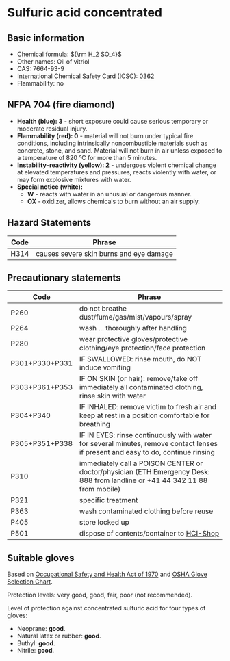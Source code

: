 # Sulfuric acid concentrated

## Basic information

- Chemical formula: ${\rm H_2 SO_4}$
- Other names: Oil of vitriol
- CAS: 7664-93-9
- International Chemical Safety Card (ICSC): [0362](https://inchem.org/documents/icsc/icsc/eics0362.htm)
- Flammability: no

## NFPA 704 (fire diamond)

- **Health (blue): 3** - short exposure could cause serious temporary or moderate residual injury.
- **Flammability (red): 0** - material will not burn under typical fire conditions, including intrinsically noncombustible materials such as concrete, stone, and sand. Material will not burn in air unless exposed to a temperature of 820 °C for more than 5 minutes.
- **Instability–reactivity (yellow): 2** - undergoes violent chemical change at elevated temperatures and pressures, reacts violently with water, or may form explosive mixtures with water. 
- **Special notice (white):**
	- **W** - reacts with water in an unusual or dangerous manner.
	- **OX** - oxidizer, allows chemicals to burn without an air supply.

## Hazard Statements

| Code | Phrase                                  |
| ---- | --------------------------------------- |
| H314 | causes severe skin burns and eye damage |

## Precautionary statements

| Code           | Phrase                                                                                                                           |
| -------------- | -------------------------------------------------------------------------------------------------------------------------------- |
| P260           | do not breathe dust/fume/gas/mist/vapours/spray                                                                                  |
| P264           | wash ... thoroughly after handling                                                                                               |
| P280           | wear protective gloves/protective clothing/eye protection/face protection                                                        |
| P301+P330+P331 | IF SWALLOWED: rinse mouth, do NOT induce vomiting                                                                                |
| P303+P361+P353 | IF ON SKIN (or hair): remove/take off immediately all contaminated clothing, rinse skin with water                               |
| P304+P340      | IF INHALED: remove victim to fresh air and keep at rest in a position comfortable for breathing                                  |
| P305+P351+P338 | IF IN EYES: rinse continuously with water for several minutes, remove contact lenses if present and easy to do, continue rinsing |
| P310           | immediately call a POISON CENTER or doctor/physician (ETH Emergency Desk: 888 from landline or +41 44 342 11 88 from mobile)     |
| P321           | specific treatment                                                                                                               |
| P363           | wash contaminated clothing before reuse                                                                                          |
| P405           | store locked up                                                                                                                  |
| P501           | dispose of contents/container to [HCI-Shop](https://hci-shop.ethz.ch/en/)                                                        |

## Suitable gloves

Based on [Occupational Safety and Health Act of 1970](https://www.osha.gov/sites/default/files/publications/osha3151.pdf) and [OSHA Glove Selection Chart](https://safety.fsu.edu/safety_manual/OSHA%20Glove%20Selection%20Chart.pdf).

Protection levels: very good, good, fair, poor (not recommended).

Level of protection against concentrated sulfuric acid for four types of gloves:
- Neoprane: **good**.
- Natural latex or rubber:  **good**.
- Buthyl:  **good**.
- Nitrile:  **good**.
